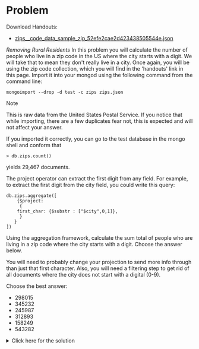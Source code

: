 # Problem
Download Handouts:
 - <a href="https://university.mongodb.com/static/MongoDB_2017_M101J_January/handouts/zips__code_data_sample_zip_52efe2cae2d423438505544e.4854d69c2ac3.json"> zips__code_data_sample_zip_52efe2cae2d423438505544e.json</a>

*Removing Rural Residents*
In this problem you will calculate the number of people who live in a zip code in the US where the city starts with a digit. We will take that to mean they don't really live in a city. Once again, you will be using the zip code collection, which you will find in the 'handouts' link in this page. Import it into your mongod using the following command from the command line:

    mongoimport --drop -d test -c zips zips.json
	
Note

This is raw data from the United States Postal Service. If you notice that while importing, there are a few duplicates fear not, this is expected and will not affect your answer.

If you imported it correctly, you can go to the test database in the mongo shell and conform that

    > db.zips.count()

yields 29,467 documents.
	
The project operator can extract the first digit from any field. For example, to extract the first digit from the city field, you could write this query:

    db.zips.aggregate([
        {$project:
         {
        first_char: {$substr : ["$city",0,1]},
         }
       }
    ])
	
Using the aggregation framework, calculate the sum total of people who are living in a zip code where the city starts with a digit. Choose the answer below.

You will need to probably change your projection to send more info through than just that first character. Also, you will need a filtering step to get rid of all documents where the city does not start with a digital (0-9).

Choose the best answer:
 - 298015
 - 345232
 - 245987
 - 312893
 - 158249
 - 543282

<details>
  <summary>Click here for the solution</summary>
  - 298015
</details>